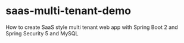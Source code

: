 # saas-multi-tenant-demo
How to create SaaS style multi tenant web app with Spring Boot 2 and Spring Security 5 and MySQL
